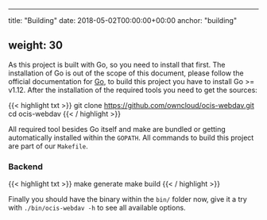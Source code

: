 * * *

title: "Building"
date: 2018-05-02T00:00:00+00:00
anchor: "building"

## weight: 30

As this project is built with Go, so you need to install that first. The installation of Go is out of the scope of this document, please follow the official documentation for [Go](https://golang.org/doc/install), to build this project you have to install Go >= v1.12. After the installation of the required tools you need to get the sources:

{{&lt; highlight txt >}}
git clone <https://github.com/owncloud/ocis-webdav.git>
cd ocis-webdav
{{&lt; / highlight >}}

All required tool besides Go itself and make are bundled or getting automatically installed within the `GOPATH`. All commands to build this project are part of our `Makefile`.

### Backend

{{&lt; highlight txt >}}
make generate
make build
{{&lt; / highlight >}}

Finally you should have the binary within the `bin/` folder now, give it a try with `./bin/ocis-webdav -h` to see all available options.
